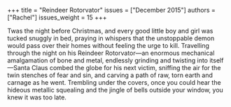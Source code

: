 +++
title = "Reindeer Rotorvator"
issues = ["December 2015"]
authors = ["Rachel"]
issues_weight = 15
+++

Twas the night before Christmas, and every good little boy and girl was tucked snuggly in bed, praying in whispers that the unstoppable demon would pass over their homes without feeling the urge to kill. Travelling through the night on his Reindeer Rotorvator—an enormous mechanical amalgamation of bone and metal, endlessly grinding and twisting into itself—Santa Claus combed the globe for his next victim, sniffing the air for the twin stenches of fear and sin, and carving a path of raw, torn earth and carnage as he went. Trembling under the covers, once you could hear the hideous metallic squealing and the jingle of bells outside your window, you knew it was too late.
